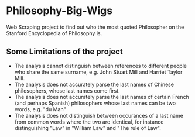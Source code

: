 # Philosophy-Big-Wigs
Web Scraping project to find out who the most quoted Philosopher on the Stanford Encyclopedia of Philosophy is.

## Some Limitations of the project
- The analysis cannot distinguish between references to different people who share the same surname, e.g. John Stuart Mill and Harriet Taylor Mill.
- The analysis does not accurately parse the last names of Chinese philosophers, whose last names come first.
- The analysis does not accurately parse the last names of certain French (and perhaps Spanish) philosophers whose last names can be two words, e.g. "du Man"
- The analysis does not distinguish between occurances of a last name from common words where the two are identical, for instance distinguishing "Law" in "William Law" and "The rule of Law".
